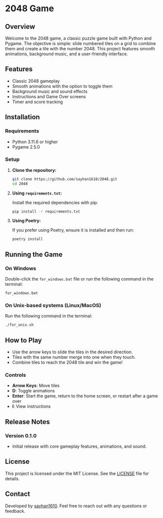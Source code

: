 # 2048 Game

## Overview

Welcome to the 2048 game, a classic puzzle game built with Python and Pygame. The objective is simple: slide numbered tiles on a grid to combine them and create a tile with the number 2048. This project features smooth animations, background music, and a user-friendly interface.

## Features

- Classic 2048 gameplay
- Smooth animations with the option to toggle them
- Background music and sound effects
- Instructions and Game Over screens
- Timer and score tracking

## Installation

### Requirements

- Python 3.11.6 or higher
- Pygame 2.5.0

### Setup

1. **Clone the repository:**

   ```bash
   git clone https://github.com/sayhan1610/2048.git
   cd 2048
   ```

2. **Using `requirements.txt`:**

   Install the required dependencies with pip:

   ```bash
   pip install -r requirements.txt
   ```

3. **Using Poetry:**

   If you prefer using Poetry, ensure it is installed and then run:

   ```bash
   poetry install
   ```

## Running the Game

### On Windows

Double-click the `for_windows.bat` file or run the following command in the terminal:

```batch
for_windows.bat
```

### On Unix-based systems (Linux/MacOS)

Run the following command in the terminal:

```bash
./for_unix.sh
```

## How to Play

- Use the arrow keys to slide the tiles in the desired direction.
- Tiles with the same number merge into one when they touch.
- Combine tiles to reach the 2048 tile and win the game!

### Controls

- **Arrow Keys**: Move tiles
- **D**: Toggle animations
- **Enter**: Start the game, return to the home screen, or restart after a game over
- **I**: View instructions

## Release Notes

### Version 0.1.0

- Initial release with core gameplay features, animations, and sound.

## License

This project is licensed under the MIT License. See the [LICENSE](LICENSE) file for details.

## Contact

Developed by [sayhan1610](mailto:sayhanrahman@gokkusagi.k12.tr). Feel free to reach out with any questions or feedback.
